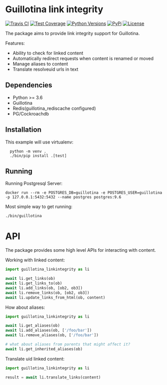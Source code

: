 # Guillotina link integrity

[![Travis CI](https://travis-ci.org/guillotinaweb/guillotina_linkintegrity.svg?branch=master)](https://travis-ci.org/guillotinaweb/guillotina_linkintegrity)
[![Test Coverage](https://codecov.io/gh/guillotinaweb/guillotina_linkintegrity/branch/master/graph/badge.svg)](https://codecov.io/gh/guillotinaweb/guillotina_linkintegrity/branch/master)
[![Python Versions](https://img.shields.io/pypi/pyversions/guillotina_linkintegrity.svg)](https://pypi.python.org/pypi/guillotina_linkintegrity/)
[![PyPi](https://img.shields.io/pypi/v/guillotina_linkintegrity.svg)](https://pypi.python.org/pypi/guillotina_linkintegrity)
[![License](https://img.shields.io/pypi/l/guillotina_linkintegrity.svg)](https://pypi.python.org/pypi/guillotina_linkintegrity/)


The package aims to provide link integrity support for Guillotina.

Features:
- Ability to check for linked content
- Automatically redirect requests when content is renamed or moved
- Manage aliases to content
- Translate resolveuid urls in text


## Dependencies

- Python >= 3.6
- Guillotina
- Redis(guillotina_rediscache configured)
- PG/Cockroachdb


## Installation

This example will use virtualenv:

```
  python -m venv .
  ./bin/pip install .[test]
```


## Running

Running Postgresql Server:

```
docker run --rm -e POSTGRES_DB=guillotina -e POSTGRES_USER=guillotina -p 127.0.0.1:5432:5432 --name postgres postgres:9.6
```


Most simple way to get running:

```
./bin/guillotina
```


# API

The package provides some high level APIs for interacting with content.

Working with linked content:

```python
import guillotina_linkintegrity as li

await li.get_links(ob)
await li.get_links_to(ob)
await li.add_links(ob, [ob2, ob3])
await li.remove_links(ob, [ob2, ob3])
await li.update_links_from_html(ob, content)
```

How about aliases:

```python
import guillotina_linkintegrity as li

await li.get_aliases(ob)
await li.add_aliases(ob, ['/foo/bar'])
await li.remove_aliases(ob, ['/foo/bar'])

# what about aliases from parents that might affect it?
await li.get_inherited_aliases(ob)
```

Translate uid linked content:

```python
import guillotina_linkintegrity as li

result = await li.translate_links(content)
```
